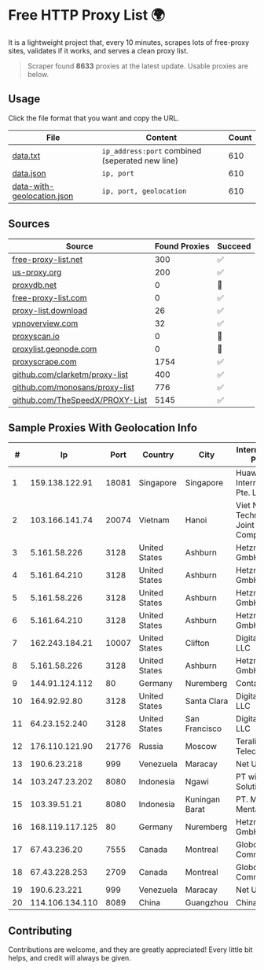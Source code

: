 
# Free HTTP Proxy List 🌍

It is a lightweight project that, every 10 minutes, scrapes lots of free-proxy sites, validates if it works, and serves a clean proxy list.


> Scraper found **8633** proxies at the latest update. Usable proxies are below.

## Usage

Click the file format that you want and copy the URL.


|File|Content|Count|
|----|-------|-----|
|[data.txt](https://raw.githubusercontent.com/themiralay/Proxy-List-World/master/data.txt)|`ip_address:port` combined (seperated new line)|610|
|[data.json](https://raw.githubusercontent.com/themiralay/Proxy-List-World/master/data.json)|`ip, port`|610|
|[data-with-geolocation.json](https://raw.githubusercontent.com/themiralay/Proxy-List-World/master/data-with-geolocation.json)|`ip, port, geolocation`|610|

## Sources

|Source|Found Proxies|Succeed|
|------|-------------|-------|
|[free-proxy-list.net](https://free-proxy-list.net)|300|✅|
|[us-proxy.org](https://www.us-proxy.org)|200|✅|
|[proxydb.net](http://proxydb.net)|0|🚫|
|[free-proxy-list.com](https://free-proxy-list.com/?page=&port=&type%5B%5D=http&type%5B%5D=https&up_time=0&search=Search)|0|✅|
|[proxy-list.download](https://www.proxy-list.download/HTTP)|26|✅|
|[vpnoverview.com](https://vpnoverview.com/privacy/anonymous-browsing/free-proxy-servers)|32|✅|
|[proxyscan.io](https://www.proxyscan.io)|0|🚫|
|[proxylist.geonode.com](https://proxylist.geonode.com/api/proxy-list?limit=300&page=1&sort_by=lastChecked&sort_type=desc&protocols=http,https)|0|🚫|
|[proxyscrape.com](https://api.proxyscrape.com/v2/?request=displayproxies&protocol=http&timeout=10000&country=all&ssl=all&anonymity=all)|1754|✅|
|[github.com/clarketm/proxy-list](https://raw.githubusercontent.com/clarketm/proxy-list/master/proxy-list-raw.txt)|400|✅|
|[github.com/monosans/proxy-list](https://raw.githubusercontent.com/monosans/proxy-list/main/proxies/http.txt)|776|✅|
|[github.com/TheSpeedX/PROXY-List](https://raw.githubusercontent.com/TheSpeedX/PROXY-List/master/http.txt)|5145|✅|


## Sample Proxies With Geolocation Info

|#|Ip|Port|Country|City|Internet Service Provider|
|-|--|----|-------|----|-------------------------|
|1|159.138.122.91|18081|Singapore|Singapore|Huawei International Pte. LTD|
|2|103.166.141.74|20074|Vietnam|Hanoi|Viet NAM Cloud Technology Joint Stock Company|
|3|5.161.58.226|3128|United States|Ashburn|Hetzner Online GmbH|
|4|5.161.64.210|3128|United States|Ashburn|Hetzner Online GmbH|
|5|5.161.58.226|3128|United States|Ashburn|Hetzner Online GmbH|
|6|5.161.64.210|3128|United States|Ashburn|Hetzner Online GmbH|
|7|162.243.184.21|10007|United States|Clifton|DigitalOcean, LLC|
|8|5.161.58.226|3128|United States|Ashburn|Hetzner Online GmbH|
|9|144.91.124.112|80|Germany|Nuremberg|Contabo GmbH|
|10|164.92.92.80|3128|United States|Santa Clara|DigitalOcean, LLC|
|11|64.23.152.240|3128|United States|San Francisco|DigitalOcean, LLC|
|12|176.110.121.90|21776|Russia|Moscow|Teraline Telecom Ltd|
|13|190.6.23.218|999|Venezuela|Maracay|Net Uno|
|14|103.247.23.202|8080|Indonesia|Ngawi|PT wifian Solution|
|15|103.39.51.21|8080|Indonesia|Kuningan Barat|PT. Mega Mentari Mandiri|
|16|168.119.117.125|80|Germany|Nuremberg|Hetzner Online GmbH|
|17|67.43.236.20|7555|Canada|Montreal|GloboTech Communications|
|18|67.43.228.253|2709|Canada|Montreal|GloboTech Communications|
|19|190.6.23.221|999|Venezuela|Maracay|Net Uno|
|20|114.106.134.110|8089|China|Guangzhou|Chinanet|



## Contributing

Contributions are welcome, and they are greatly appreciated! Every
little bit helps, and credit will always be given.

